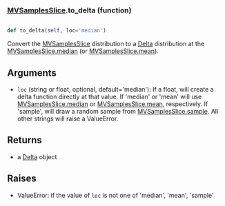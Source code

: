 ### [MVSamplesSlice](MVSamplesSlice.md).to_delta (function)


```py

def to_delta(self, loc='median')

```



Convert the [MVSamplesSlice](MVSamplesSlice.md) distribution to a [Delta](Delta.md) distribution at the
[MVSamplesSlice.median](MVSamplesSlice.median.md) (or [MVSamplesSlice.mean](MVSamplesSlice.mean.md)).

Arguments
------------
* `loc` (string or float, optional, default='median'):  If a float,
    will create a delta function directly at that value.  If 'median' or
    'mean' will use [MVSamplesSlice.median](MVSamplesSlice.median.md) or [MVSamplesSlice.mean](MVSamplesSlice.mean.md), respectively.
    If 'sample', will draw a random sample from [MVSamplesSlice.sample](MVSamplesSlice.sample.md).
    All other strings will raise a ValueError.

Returns
-----------
* a [Delta](Delta.md) object

Raises
----------
* ValueError: if the value of `loc` is not one of 'median', 'mean', 'sample'

